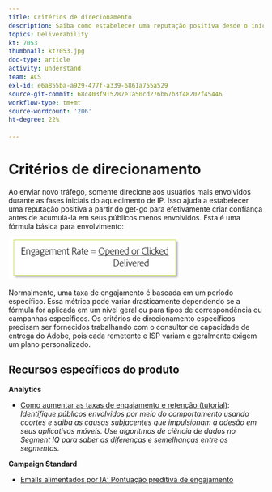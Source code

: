 ```yaml
---
title: Critérios de direcionamento
description: Saiba como estabelecer uma reputação positiva desde o início para criar confiança com eficiência antes de alcançar seus públicos menos envolvidos.
topics: Deliverability
kt: 7053
thumbnail: kt7053.jpg
doc-type: article
activity: understand
team: ACS
exl-id: e6a855ba-a929-477f-a339-6861a755a529
source-git-commit: 68c403f915287e1a50cd276b67b3f48202f45446
workflow-type: tm+mt
source-wordcount: '206'
ht-degree: 22%

---
```


# Critérios de direcionamento

Ao enviar novo tráfego, somente direcione aos usuários mais envolvidos durante as fases iniciais do aquecimento de IP. Isso ajuda a estabelecer uma reputação positiva a partir do get-go para efetivamente criar confiança antes de acumulá-la em seus públicos menos envolvidos. Esta é uma fórmula básica para envolvimento:

![Fórmula de envolvimento](../assets/formula-for-enagement.png)

Normalmente, uma taxa de engajamento é baseada em um período específico. Essa métrica pode variar drasticamente dependendo se a fórmula for aplicada em um nível geral ou para tipos de correspondência ou campanhas específicos. Os critérios de direcionamento específicos precisam ser fornecidos trabalhando com o consultor de capacidade de entrega do Adobe, pois cada remetente e ISP variam e geralmente exigem um plano personalizado.

## Recursos específicos do produto

**Analytics**

* [Como aumentar as taxas de engajamento e retenção (tutorial)](https://experienceleague.adobe.com/docs/analytics-learn/tutorials/mobile-app-analytics/measuring-mobile-analytics/how-to-increase-engagement-and-retention-rates.html?lang=en#mobile-app-analytics): *Identifique públicos envolvidos por meio do comportamento usando coortes e saiba as causas subjacentes que impulsionam a adesão em seus aplicativos móveis. Use algoritmos de ciência de dados no Segment IQ para saber as diferenças e semelhanças entre os segmentos.*

**Campaign Standard**

* [Emails alimentados por IA: Pontuação preditiva de engajamento](https://experienceleague.adobe.com/docs/campaign-standard/using/testing-and-sending/preparing-and-testing-messages/predictive.html#predictive-scoring)
